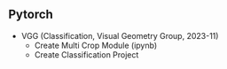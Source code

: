 ## Pytorch
- VGG (Classification, Visual Geometry Group, 2023-11)
  - Create Multi Crop Module (ipynb)
  - Create Classification Project
